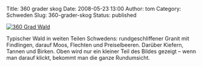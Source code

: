 Title: 360 grader skog
Date: 2008-05-23 13:00
Author: tom
Category: Schweden
Slug: 360-grader-skog
Status: published

[![360 Grad
Wald](http://www.fiket.de/pic/skogspano_s.jpg "360 Grad Wald")](http://www.fiket.de/pic/skogspano_l.jpg)

Typischer Wald in weiten Teilen Schwedens: rundgeschliffener Granit mit
Findlingen, darauf Moos, Flechten und Preiselbeeren. Darüber Kiefern,
Tannen und Birken. Oben wird nur ein kleiner Teil des Bildes gezeigt –
wenn man darauf klickt, bekommt man die ganze Rundumsicht.

